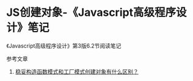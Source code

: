 # JS创建对象-《Javascript高级程序设计》笔记

《Javascript高级程序设计》第3版6.2节阅读笔记

参考文章

1. [稳妥构造函数模式和工厂模式创建对象有什么区别？](https://www.zhihu.com/question/25101735)

